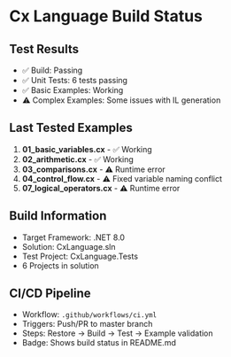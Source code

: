 # Cx Language Build Status

## Test Results
- ✅ Build: Passing
- ✅ Unit Tests: 6 tests passing
- ✅ Basic Examples: Working
- ⚠️ Complex Examples: Some issues with IL generation

## Last Tested Examples
1. **01_basic_variables.cx** - ✅ Working
2. **02_arithmetic.cx** - ✅ Working  
3. **03_comparisons.cx** - ⚠️ Runtime error
4. **04_control_flow.cx** - ⚠️ Fixed variable naming conflict
5. **07_logical_operators.cx** - ⚠️ Runtime error

## Build Information
- Target Framework: .NET 8.0
- Solution: CxLanguage.sln
- Test Project: CxLanguage.Tests
- 6 Projects in solution

## CI/CD Pipeline
- Workflow: `.github/workflows/ci.yml`
- Triggers: Push/PR to master branch
- Steps: Restore → Build → Test → Example validation
- Badge: Shows build status in README.md
